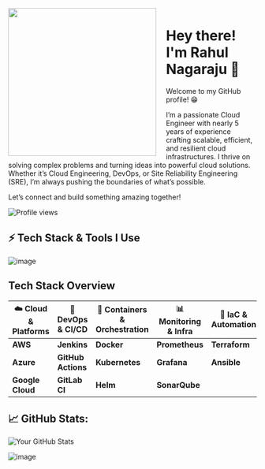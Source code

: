 <!-- GIF on the left -->
<img align="left" src="https://media.giphy.com/media/L1R1tvI9svkIWwpVYr/giphy.gif" width="300" height="300" style="margin-right: 20px;" />

# Hey there! I'm Rahul Nagaraju 👋

Welcome to my GitHub profile! 😁

I’m a passionate Cloud Engineer with nearly 5 years of experience crafting scalable, efficient, and resilient cloud infrastructures. I thrive on solving complex problems and turning ideas into powerful cloud solutions. Whether it’s Cloud Engineering, DevOps, or Site Reliability Engineering (SRE), I’m always pushing the boundaries of what’s possible.

Let’s connect and build something amazing together!

![Profile views](https://komarev.com/ghpvc/?username=rahulnagaraju&label=Profile%20views&color=0e75b6&style=flat)



## ⚡ Tech Stack & Tools I Use
![image](https://github.com/user-attachments/assets/4db2f437-8721-4dbb-9f23-3746720d7512)

## Tech Stack Overview

| ☁️ **Cloud & Platforms** | 🔧 **DevOps & CI/CD** | 🐳 **Containers & Orchestration** | 📊 **Monitoring & Infra** | 🚀 **IaC & Automation** |
|--------------------------|-----------------------|---------------------------------|---------------------------|-------------------------|
| **AWS**                  | **Jenkins**           | **Docker**                     | **Prometheus**            | **Terraform**            |
| **Azure**                | **GitHub Actions**    | **Kubernetes**                 | **Grafana**               | **Ansible**              |
| **Google Cloud**         | **GitLab CI**         | **Helm**                       | **SonarQube**             |                         |



## 📈 GitHub Stats:
![Your GitHub Stats](https://github-readme-stats.vercel.app/api?username=SChavan91&show_icons=true&count_private=true)








![image](https://github.com/user-attachments/assets/bfc547f4-9ae3-49dd-bc79-6ebd35cd51fe)












